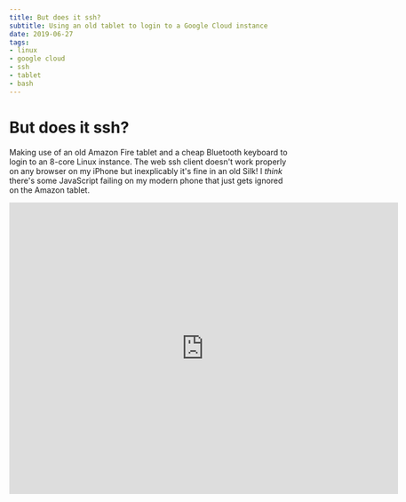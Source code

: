 ```yaml
---
title: But does it ssh?
subtitle: Using an old tablet to login to a Google Cloud instance
date: 2019-06-27
tags:
- linux
- google cloud
- ssh
- tablet
- bash
---
```


# But does it ssh?

Making use of an old Amazon Fire tablet and a cheap Bluetooth keyboard to login
to an 8-core Linux instance. The web ssh client doesn't work properly on any
browser on my iPhone but inexplicably it's fine in an old Silk! I *think*
there's some JavaScript failing on my modern phone that just gets ignored on
the Amazon tablet.

<iframe width="700" height="525" src="https://www.youtube.com/embed/ZvpoW4Le1e4" frameborder="0" allow="accelerometer; autoplay; encrypted-media; gyroscope; picture-in-picture" allowfullscreen></iframe>
